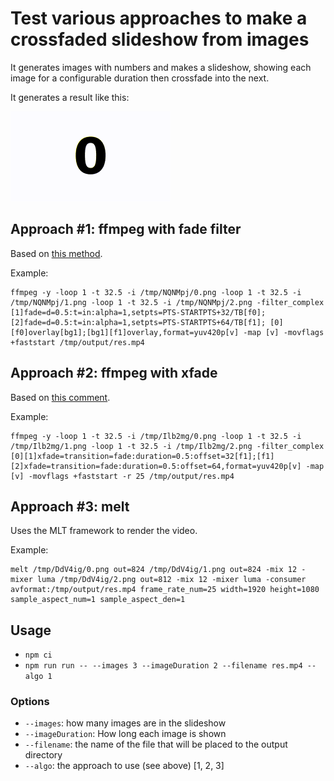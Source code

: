 # Test various approaches to make a crossfaded slideshow from images

It generates images with numbers and makes a slideshow, showing each image for a configurable duration then crossfade into the next.

It generates a result like this:

![](res.gif)

## Approach #1: ffmpeg with fade filter

Based on [this method](https://superuser.com/a/834035).

Example:

```
ffmpeg -y -loop 1 -t 32.5 -i /tmp/NQNMpj/0.png -loop 1 -t 32.5 -i /tmp/NQNMpj/1.png -loop 1 -t 32.5 -i /tmp/NQNMpj/2.png -filter_complex [1]fade=d=0.5:t=in:alpha=1,setpts=PTS-STARTPTS+32/TB[f0]; [2]fade=d=0.5:t=in:alpha=1,setpts=PTS-STARTPTS+64/TB[f1]; [0][f0]overlay[bg1];[bg1][f1]overlay,format=yuv420p[v] -map [v] -movflags +faststart /tmp/output/res.mp4
```

## Approach #2: ffmpeg with xfade

Based on [this comment](https://www.reddit.com/r/ffmpeg/comments/f051j2/trying_to_make_video_from_images_with_crossfade/fguco1a/).

Example:

```
ffmpeg -y -loop 1 -t 32.5 -i /tmp/Ilb2mg/0.png -loop 1 -t 32.5 -i /tmp/Ilb2mg/1.png -loop 1 -t 32.5 -i /tmp/Ilb2mg/2.png -filter_complex [0][1]xfade=transition=fade:duration=0.5:offset=32[f1];[f1][2]xfade=transition=fade:duration=0.5:offset=64,format=yuv420p[v] -map [v] -movflags +faststart -r 25 /tmp/output/res.mp4
```

## Approach #3: melt

Uses the MLT framework to render the video.

Example:

```
melt /tmp/DdV4ig/0.png out=824 /tmp/DdV4ig/1.png out=824 -mix 12 -mixer luma /tmp/DdV4ig/2.png out=812 -mix 12 -mixer luma -consumer avformat:/tmp/output/res.mp4 frame_rate_num=25 width=1920 height=1080 sample_aspect_num=1 sample_aspect_den=1
```

## Usage

* ```npm ci```
* ```npm run run -- --images 3 --imageDuration 2 --filename res.mp4 --algo 1```

### Options

* ```--images```: how many images are in the slideshow
* ```--imageDuration```: How long each image is shown
* ```--filename```: the name of the file that will be placed to the output directory
* ```--algo```: the approach to use (see above) [1, 2, 3]
